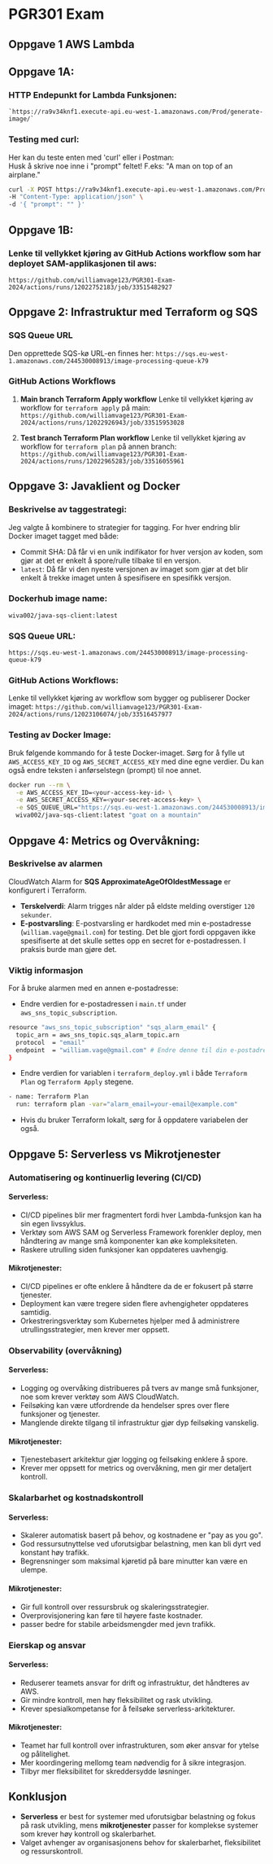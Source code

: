 # PGR301 Exam

## Oppgave 1 AWS Lambda
## Oppgave 1A:
### HTTP Endepunkt for Lambda Funksjonen:
    `https://ra9v34knf1.execute-api.eu-west-1.amazonaws.com/Prod/generate-image/`

### Testing med curl:
Her kan du teste enten med 'curl' eller i Postman:  
Husk å skrive noe inne i "prompt" feltet! F.eks: "A man on top of an airplane."

```bash
curl -X POST https://ra9v34knf1.execute-api.eu-west-1.amazonaws.com/Prod/generate-image/ \
-H "Content-Type: application/json" \
-d '{ "prompt": "" }'
```

## Oppgave 1B:
### Lenke til vellykket kjøring av GitHub Actions workflow som har deployet SAM-applikasjonen til aws:
`https://github.com/williamvage123/PGR301-Exam-2024/actions/runs/12022752183/job/33515482927`
    
    
## Oppgave 2: Infrastruktur med Terraform og SQS

### SQS Queue URL
Den opprettede SQS-kø URL-en finnes her:
`https://sqs.eu-west-1.amazonaws.com/244530008913/image-processing-queue-k79`

### GitHub Actions Workflows
1. **Main branch Terraform Apply workflow**
   Lenke til vellykket kjøring av workflow for `terraform apply` på main:
`https://github.com/williamvage123/PGR301-Exam-2024/actions/runs/12022926943/job/33515953028`  

2. **Test branch Terraform Plan workflow**
   Lenke til vellykket kjøring av workflow for `terraform plan` på annen branch:
`https://github.com/williamvage123/PGR301-Exam-2024/actions/runs/12022965283/job/33516055961`

## Oppgave 3: Javaklient og Docker

### Beskrivelse av taggestrategi:
Jeg valgte å kombinere to strategier for tagging. For hver endring blir Docker imaget tagget med både:
 -  Commit SHA: Då får vi en unik indifikator for hver versjon av koden, som gjør at det er enkelt å spore/rulle tilbake til en versjon.
 -  `latest`: Då får vi den nyeste versjonen av imaget som gjør at det blir enkelt å trekke imaget unten å spesifisere en spesifikk versjon.

### Dockerhub image name:
`wiva002/java-sqs-client:latest`


### SQS Queue URL:
`https://sqs.eu-west-1.amazonaws.com/244530008913/image-processing-queue-k79`

### GitHub Actions Workflows:
Lenke til vellykket kjøring av workflow som bygger og publiserer Docker imaget:
`https://github.com/williamvage123/PGR301-Exam-2024/actions/runs/12023106074/job/33516457977`

### Testing av Docker Image:
Bruk følgende kommando for å teste Docker-imaget. Sørg for å fylle ut `AWS_ACCESS_KEY_ID` og `AWS_SECRET_ACCESS_KEY` med dine egne verdier. Du kan også endre teksten i anførselstegn (prompt) til noe annet.
```bash
docker run --rm \
  -e AWS_ACCESS_KEY_ID=<your-access-key-id> \
  -e AWS_SECRET_ACCESS_KEY=<your-secret-access-key> \
  -e SQS_QUEUE_URL="https://sqs.eu-west-1.amazonaws.com/244530008913/image-processing-queue-k79" \
  wiva002/java-sqs-client:latest "goat on a mountain"
```

## Oppgave 4: Metrics og Overvåkning:


### Beskrivelse av alarmen
CloudWatch Alarm for **SQS ApproximateAgeOfOldestMessage** er konfigurert i Terraform.
- **Terskelverdi**: Alarm trigges når alder på eldste melding overstiger `120 sekunder`.
- **E-postvarsling**: E-postvarsling er hardkodet med min e-postadresse (`william.vage@gmail.com`) for testing. Det ble gjort fordi oppgaven ikke spesifiserte at det skulle settes opp en secret for e-postadressen. I praksis burde man gjøre det.

### Viktig informasjon
For å bruke alarmen med en annen e-postadresse:
- Endre verdien for e-postadressen i `main.tf` under `aws_sns_topic_subscription`.
```bash
resource "aws_sns_topic_subscription" "sqs_alarm_email" {
  topic_arn = aws_sns_topic.sqs_alarm_topic.arn
  protocol  = "email"
  endpoint  = "william.vage@gmail.com" # Endre denne til din e-postadresse
}
```  
- Endre verdien for variablen i `terraform_deploy.yml` i både `Terraform Plan` og `Terraform Apply` stegene.
```bash
- name: Terraform Plan
  run: terraform plan -var="alarm_email=your-email@example.com"
```
- Hvis du bruker Terraform lokalt, sørg for å oppdatere variabelen der også.

## Oppgave 5: Serverless vs Mikrotjenester

### Automatisering og kontinuerlig levering (CI/CD)

#### Serverless:
- CI/CD pipelines blir mer fragmentert fordi hver Lambda-funksjon kan ha sin egen livssyklus.
- Verktøy som AWS SAM og Serverless Framework forenkler deploy, men håndtering av mange små komponenter kan øke kompleksiteten.
- Raskere utrulling siden funksjoner kan oppdateres uavhengig.

#### Mikrotjenester:
- CI/CD pipelines er ofte enklere å håndtere da de er fokusert på større tjenester.
- Deployment kan være tregere siden flere avhengigheter oppdateres samtidig.
- Orkestreringsverktøy som Kubernetes hjelper med å administrere utrullingsstrategier, men krever mer oppsett.


### Observability (overvåkning)

#### Serverless:
- Logging og overvåking distribueres på tvers av mange små funksjoner, noe som krever verktøy som AWS CloudWatch.
- Feilsøking kan være utfordrende da hendelser spres over flere funksjoner og tjenester.
- Manglende direkte tilgang til infrastruktur gjør dyp feilsøking vanskelig.

#### Mikrotjenester:
- Tjenestebasert arkitektur gjør logging og feilsøking enklere å spore.
- Krever mer oppsett for metrics og overvåkning, men gir mer detaljert kontroll.


### Skalarbarhet og kostnadskontroll

#### Serverless:
- Skalerer automatisk basert på behov, og kostnadene er "pay as you go".
- God ressursutnyttelse ved uforutsigbar belastning, men kan bli dyrt ved konstant høy trafikk.
- Begrensninger som maksimal kjøretid på bare minutter kan være en ulempe.

#### Mikrotjenester:
- Gir full kontroll over ressursbruk og skaleringsstrategier.
- Overprovisjonering kan føre til høyere faste kostnader.
- passer bedre for stabile arbeidsmengder med jevn trafikk.


### Eierskap og ansvar

#### Serverless:
- Reduserer teamets ansvar for drift og infrastruktur, det håndteres av AWS.
- Gir mindre kontroll, men høy fleksibilitet og rask utvikling.
- Krever spesialkompetanse for å feilsøke serverless-arkitekturer.


#### Mikrotjenester:
- Teamet har full kontroll over infrastrukturen, som øker ansvar for ytelse og pålitelighet.
- Mer koordingering mellomg team nødvendig for å sikre integrasjon.
- Tilbyr mer fleksibilitet for skreddersydde løsninger.

## Konklusjon
- **Serverless** er best for systemer med uforutsigbar belastning og fokus på rask utvikling, mens **mikrotjenester** passer for komplekse systemer som krever høy kontroll og skalerbarhet.
- Valget avhenger av organisasjonens behov for skalerbarhet, fleksibilitet og ressurskontroll.